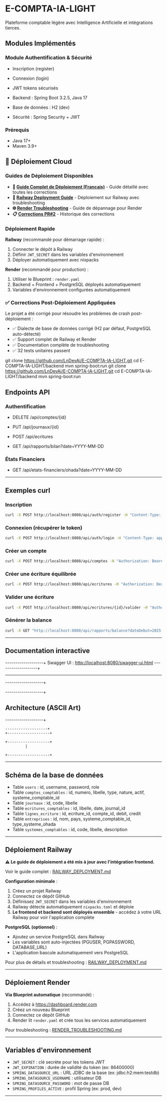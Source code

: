 # E-COMPTA-IA-LIGHT

Plateforme comptable légère avec Intelligence Artificielle et intégrations tierces.

## Modules Implémentés

### Module Authentification & Sécurité
- Inscription (register)
- Connexion (login)
- JWT tokens sécurisés

- Backend : Spring Boot 3.2.5, Java 17
- Base de données : H2 (dev)
- Sécurité : Spring Security + JWT

### Prérequis
- Java 17+
- Maven 3.9+

## 🚀 Déploiement Cloud

### Guides de Déploiement Disponibles

- **📘 [Guide Complet de Déploiement (Français)](GUIDE_DEPLOIEMENT_CORRECTIONS.md)** - Guide détaillé avec toutes les corrections
- **🔧 [Railway Deployment Guide](RAILWAY_DEPLOYMENT.md)** - Déploiement sur Railway avec troubleshooting
- **🌐 [Render Troubleshooting](RENDER_TROUBLESHOOTING.md)** - Guide de dépannage pour Render
- **📋 [Corrections PR#2](CORRECTIONS_PR2.md)** - Historique des corrections

### Déploiement Rapide

**Railway** (recommandé pour démarrage rapide) :
1. Connecter le dépôt à Railway
2. Définir `JWT_SECRET` dans les variables d'environnement
3. Déployer automatiquement avec nixpacks

**Render** (recommandé pour production) :
1. Utiliser le Blueprint : `render.yaml`
2. Backend + Frontend + PostgreSQL déployés automatiquement
3. Variables d'environnement configurées automatiquement

### ✅ Corrections Post-Déploiement Appliquées

Le projet a été corrigé pour résoudre les problèmes de crash post-déploiement :
- ✅ Dialecte de base de données corrigé (H2 par défaut, PostgreSQL auto-détecté)
- ✅ Support complet de Railway et Render
- ✅ Documentation complète de troubleshooting
- ✅ 32 tests unitaires passent


git clone https://github.com/LnDevAi/E-COMPTA-IA-LIGHT.git
cd E-COMPTA-IA-LIGHT/backend
mvn spring-boot:run
git clone https://github.com/LnDevAi/E-COMPTA-IA-LIGHT.git
cd E-COMPTA-IA-LIGHT/backend
mvn spring-boot:run



## Endpoints API

### Authentification



- DELETE /api/comptes/{id}

- PUT /api/journaux/{id}

- POST /api/ecritures



- GET /api/rapports/bilan?date=YYYY-MM-DD

### États Financiers
- GET /api/etats-financiers/ohada?date=YYYY-MM-DD

---

## Exemples curl


### Inscription
```bash
curl -X POST http://localhost:8080/api/auth/register -H "Content-Type: application/json" -d '{"username":"admin","password":"admin123","role":"ADMIN"}'
```


### Connexion (récupérer le token)
```bash
curl -X POST http://localhost:8080/api/auth/login -H "Content-Type: application/json" -d '{"username":"admin","password":"admin123"}'
```


### Créer un compte
```bash
curl -X POST http://localhost:8080/api/comptes -H "Authorization: Bearer {token}" -H "Content-Type: application/json" -d '{"numero":"6000","libelle":"Achats","type":"ACTIF","nature":"DEBIT"}'
```


### Créer une écriture équilibrée
```bash
curl -X POST http://localhost:8080/api/ecritures -H "Authorization: Bearer {token}" -H "Content-Type: application/json" -d '{"libelle":"Achat marchandises","date":"2025-10-01","journalCode":"AC","lignes":[{"compte":"6000","debit":50000,"credit":0},{"compte":"401","debit":0,"credit":50000}]}'
```


### Valider une écriture
```bash
curl -X POST http://localhost:8080/api/ecritures/{id}/valider -H "Authorization: Bearer {token}"
```

### Générer la balance
```bash
curl -X GET "http://localhost:8080/api/rapports/balance?dateDebut=2025-01-01&dateFin=2025-12-31" -H "Authorization: Bearer {token}"
```

---

## Documentation interactive

-------------------+
Swagger UI : [http://localhost:8080/swagger-ui.html](http://localhost:8080/swagger-ui.html)
-------------------+

---
-------------------+

-------------------+
## Architecture (ASCII Art)

-------------------+
```
-------------------+
+-------------------+

+-------------------+
		 |

+-------------------+
```

---

## Schéma de la base de données
- Table `users` : id, username, password, role
- Table `comptes_comptables` : id, numero, libelle, type, nature, actif, systeme_comptable_id
- Table `journaux` : id, code, libelle
- Table `ecritures_comptables` : id, libelle, date, journal_id
- Table `lignes_ecriture` : id, ecriture_id, compte_id, debit, credit
- Table `entreprises` : id, nom, pays, systeme_comptable_id, type_systeme_ohada
- Table `systemes_comptables` : id, code, libelle, description

---

## Déploiement Railway

**⚠️ Le guide de déploiement a été mis à jour avec l'intégration frontend.**

Voir le guide complet : [RAILWAY_DEPLOYMENT.md](RAILWAY_DEPLOYMENT.md)

**Configuration minimale** :
1. Créez un projet Railway
2. Connectez ce dépôt GitHub
3. Définissez `JWT_SECRET` dans les variables d'environnement
4. Railway détecte automatiquement `nixpacks.toml` et déploie
5. **Le frontend et backend sont déployés ensemble** - accédez à votre URL Railway pour voir l'application complète

**PostgreSQL (optionnel)** :
- Ajoutez un service PostgreSQL dans Railway
- Les variables sont auto-injectées (PGUSER, PGPASSWORD, DATABASE_URL)
- L'application bascule automatiquement vers PostgreSQL

Pour plus de détails et troubleshooting : [RAILWAY_DEPLOYMENT.md](RAILWAY_DEPLOYMENT.md)

---

## Déploiement Render

**Via Blueprint automatique** (recommandé) :
1. Accédez à https://dashboard.render.com
2. Créez un nouveau Blueprint
3. Connectez ce dépôt GitHub
4. Render lit `render.yaml` et crée tous les services automatiquement

Pour troubleshooting : [RENDER_TROUBLESHOOTING.md](RENDER_TROUBLESHOOTING.md)

---

## Variables d'environnement

- `JWT_SECRET` : clé secrète pour les tokens JWT
- `JWT_EXPIRATION` : durée de validité du token (ex: 86400000)
- `SPRING_DATASOURCE_URL` : URL JDBC de la base (ex: jdbc:h2:mem:testdb)
- `SPRING_DATASOURCE_USERNAME` : utilisateur DB
- `SPRING_DATASOURCE_PASSWORD` : mot de passe DB
- `SPRING_PROFILES_ACTIVE` : profil Spring (ex: prod, dev)

---
